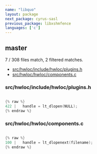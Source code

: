 ```yaml
---
name: "libquo"
layout: package
next_package: cyrus-sasl
previous_package: libxshmfence
languages: ['c']
---
```

## master
7 / 308 files match, 2 filtered matches.

 - [src/hwloc/include/hwloc/plugins.h](#srchwlocincludehwlocpluginsh)
 - [src/hwloc/hwloc/components.c](#srchwlochwloccomponentsc)

### src/hwloc/include/hwloc/plugins.h

```c

{% raw %}
422 |   handle = lt_dlopen(NULL);
{% endraw %}

```
### src/hwloc/hwloc/components.c

```c

{% raw %}
100 |   handle = lt_dlopenext(filename);
{% endraw %}

```